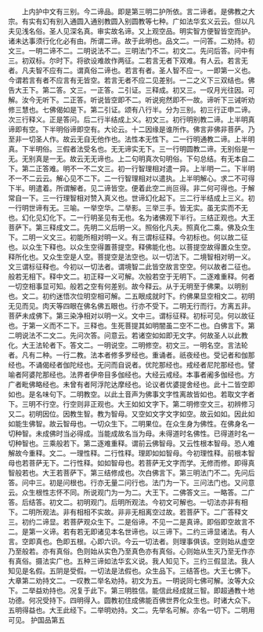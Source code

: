 <!-- { "loadSidebar": true } -->
　　上内护中文有三别。今二谛品。即是第三明二护所依。言二谛者。是佛教之大宗。有实有幻有别入通圆入通别教圆入别圆教等七种。广如法华玄义云云。但以凡夫见浅名俗。圣人见深名真。审实故名谛。又上观空品。明实智方便智皆空而护。诸未达事须行化化必有由。所谓二谛。故于此明也。品文二。一问答。二劝持。初文三。一明二谛不二。二明说法不二。三明法门不二。初文二。先问后答。问中有三。初双标。尔时下。将欲设难故作两征。二若言无者下双难。有人云。若言无者。凡夫智不应有二。谓真俗二谛也。若言有者。圣人智不应一。一即第一义也。今谓若言有者不应言有无皆空。若言无者不应二见差别。一二之义下三双结也。佛告大王下。第二答。文三。一正答。二引证。三释成。初又三。一叹月光往因。可解。汝今无听下。二正答。听说皆空即不二。听说宛然即不一故。谛听下三诫听劝修三慧也。七佛偈如是下。第二引证。颂有八行半。分为三别。初三行正申二谛。次三行释义。正是答问。后二行半结成上义。初文三。初行明别教二谛。上半明真谛即有空。下半明俗谛即空有。大论云。十二因缘是谁所作。佛言非佛非菩萨。乃至非一切圣人作。故云无自无他作也。法性本无性下。二一行明通教二谛。上半明真。下半明俗。三假者法受名也。无无谛实无下。三一行明圆教二谛。无别俗是一无。无别真是一无。故云无无谛也。上二句明真次句明俗。下句总结。有无本自二下。第二正答难。明不一不二文三。初一行智理相对遣一异。上半明一二。下半明不一不二云云。解心见不二下。二一行智理相对以遣执。上半明解心。求二不可得下半。明遣着。所谓解者。见二谛皆空。便着此空二尚叵得。非二何可得也。于解常自一下。三一行理智相对赞入真义也。世谛幻化起下。三二行半结成上三义。初一行明世谛有无。三喻。一举空华。二举影。三举三手。皆无实。虽无实而不无也。幻化见幻化下。二一行明圣见有无也。名为诸佛观下半行。三结正观也。大王菩萨下。第三释成文二。先明二义后明一义。照俗化凡夫。照真化二乘。佛及众生下。二明一义文三。初能所相对明一义。有三谓标征释。今初标也。何以故二征也。以众生下释也。以众生空得置菩提空。释佛能化也。以菩提空故得置众生空。释所化也。又众生空是人空。菩提空是法空也。以一切法下。二境智相对明一义。文三谓标征释也。今初以一切法者。谓境智二此皆空故言空空。何以故者二征也。般若无相下。释中文二。初正释一义可解。次般若空于无明下。二逐难重释。何者一切空相事显可知。般若之空有何差别。故今释云。从于无明至于佛果。以明别也。文二。初约迷悟次位明空相可解。二五眼成就时下。约佛果显空相文二。初明无见而见。肉天等四眼在佛名佛五眼也。行亦不受下。二明无行而行。方离五非。菩萨未成佛下。第三染净相对以明一义。文中三。谓标征释。初标可见。何以故征也。于第一义而不二下。三释也。生死菩提其如明闇虽二空不二也。白佛言下。第二明说法不二文二。先问次答。问意云。若诸空如如即无文字。何故圣人以此教化。大王法轮者下。答文二。一明说空。二明修空。初文三。一明名空。言法轮者。凡有二种。一行二教。法本者修多罗经也。重诵者。祇夜经也。受记者和伽那经也。不诵偈经者伽陀经也。无问而自说者。优陀那经也。戒经者尼陀那经也。譬喻者阿婆陀那经也。法界者伊帝目多伽经也。大经云戒经。本事者阇多伽经也。方广者毗佛略经也。未曾有者阿浮陀达摩经也。论议者优婆提舍经也。此十二皆空即如也。是名味句下。二明教空。以此土音声为佛事文字性离故皆如也。若取文字者下。三明不行空。行空则非正观也。大王如如文字下。第二明修空文三。初辨修习又二。初明因位。因教生智。教为智母。又空如文字文字如空。故云如如。因此如如能生佛智。故云智母也。一切众生下。二明果位。在众生身为佛性。在佛身名一切种智。未成佛时当必得成。当能成故名当为母。未得道时名佛性。已得道时名一切种智也。三乘般若下。第二逐难重释。谓前云佛智母。又云性根本智母。恐人难解故今重释。文二。一理性释。二行性释。理即如如智母。今初理性释。前根本智母也若菩萨无下。二行性释。如如智母也。若菩萨无文字而学。无修而修。即得真智般若也。大王若菩萨下。第三结修成也。次白佛言下。第三明法门不二。先问后答。问中三。初是问根也。行亦无量二问行也。法门为一下。三问法门也。又问意云。众生根性志怀不同。所说观门为一为二。大王下。二佛答文三。一略答。二广答。后结答。初文二。初明观门。后明所观法。今初文可解也。一切法亦非有相下。二明所观法。非有相相不实故。非非无相离空过故。若菩萨下。二广答释文三。初约二谛显。若菩萨观众生下。二是俗谛。不见一二是真谛。即俗即空故言不二。是第一义谛。若有若无即诸见本名世谛也。以三谛下。二约三谛显诸法。有人言。空即真也。色即五根。心即六识。今云一切法者。则理事俱该。空则始从虚空乃至般若。亦有真俗。色则始从实色乃至真色亦有真俗。心则始从生灭乃至无作亦有真俗。摄法实广也。五种三谛如法华玄义说。我人知见下。三约三假显法。我人知见是名假。五阴是受假。一切法是法假也。众生品下。三结答也。大王七佛下。大章第二劝持文二。一叹教二举名劝持。初文为五。一明说同七佛可解。汝等大众下。二举益劝持也。况复于此下。第三明胜信。能信此经成就三智。即超通教十地功德。何况受持下。四明得入。圆教初住成佛能百佛世界化众生也。时诸大众下。五明得益也。大王此经下。二举明劝持。文二。先举名可解。亦名一切下。二明用可见。
护国品第五
